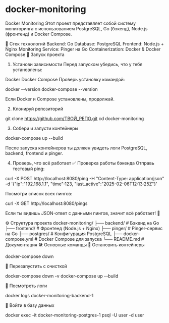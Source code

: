 # docker-monitoring

Docker Monitoring
Этот проект представляет собой систему мониторинга с использованием PostgreSQL, Go (бэкенд), Node.js (фронтенд) и Docker Compose.

📌 Стек технологий
Backend: Go
Database: PostgreSQL
Frontend: Node.js + Nginx
Monitoring Service: Pinger на Go
Containerization: Docker & Docker Compose
🚀 Запуск проекта
1. Установи зависимости
Перед запуском убедись, что у тебя установлены:

Docker
Docker Compose
Проверь установку командой:

docker --version
docker-compose --version

Если Docker и Compose установлены, продолжай.

2. Клонируй репозиторий

git clone https://github.com/ТВОЙ_РЕПО.git
cd docker-monitoring

3. Собери и запусти контейнеры

docker-compose up --build

После запуска контейнеров ты должен увидеть логи PostgreSQL, backend, frontend и pinger.

4. Проверь, что всё работает
✅ Проверка работы бэкенда
Отправь тестовый ping:

curl -X POST http://localhost:8080/ping -H "Content-Type: application/json" \
-d '{"ip":"192.168.1.1", "time":123, "last_active":"2025-02-06T12:13:25Z"}'

Посмотри список всех пингов:


curl -X GET http://localhost:8080/pings

Если ты видишь JSON-ответ с данными пингов, значит всё работает! 🎉

⚙️ Структура проекта
docker-monitoring/
├── backend/        # Бэкенд на Go
├── frontend/       # Фронтенд (Node.js + Nginx)
├── pinger/         # Pinger-сервис на Go
├── postgres/       # Конфигурация PostgreSQL
├── docker-compose.yml  # Docker Compose для запуска
└── README.md       # Документация
🛠️ Основные команды
📌 Остановить контейнеры

docker-compose down

📌 Перезапустить с очисткой

docker-compose down -v
docker-compose up --build

📌 Посмотреть логи

docker logs docker-monitoring-backend-1

📌 Войти в базу данных

docker exec -it docker-monitoring-postgres-1 psql -U user -d user